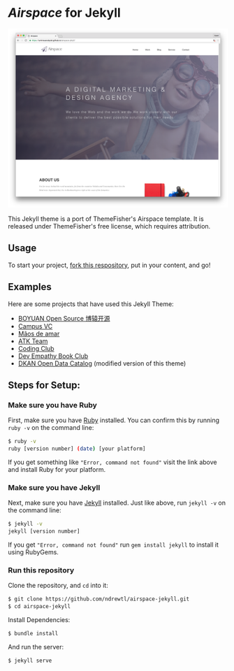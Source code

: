 # _Airspace_ for Jekyll
![screenshot](screenshots/home.png)

This Jekyll theme is a port of ThemeFisher's Airspace template. It is released under ThemeFisher's free license, which requires attribution.

## Usage
To start your project, [fork this respository](https://github.com/ndrewtl/airspace-jekyll/fork), put in your content, and go!

## Examples
Here are some projects that have used this Jekyll Theme:
* [BOYUAN Open Source 博辕开源](https://boyuanitsm.github.io)
* [Campus VC](https://mrchildneo.github.io/mrchildneo/)
* [Mãos de amar](https://www.maosdeamar.com.br/)
* [ATK Team](http://www.atksec.com/)
* [Coding Club](https://ourcodingclub.github.io/)
* [Dev Empathy Book Club](http://www.devempathybook.club/)
* [DKAN Open Data Catalog](http://getdkan.com) (modified version of this theme)

## Steps for Setup:

### Make sure you have Ruby

First, make sure you have [Ruby](https://www.ruby-lang.org/en/) installed. You can confirm this by running `ruby -v` on the command line:

```sh
$ ruby -v
ruby [version number] (date) [your platform]
```

If you get something like `"Error, command not found"` visit the link above and install Ruby for your platform.


### Make sure you have Jekyll

Next, make sure you have [Jekyll](https://jekyllrb.com/) installed. Just like above, run `jekyll -v` on the command line:

```sh
$ jekyll -v
jekyll [version number]
```
If you get `"Error, command not found"` run `gem install jekyll` to install it using RubyGems.

### Run this repository
Clone the repository, and `cd` into it:
```sh
$ git clone https://github.com/ndrewtl/airspace-jekyll.git
$ cd airspace-jekyll
```

Install Dependencies:
```sh
$ bundle install
```

And run the server:
```sh
$ jekyll serve
```
